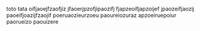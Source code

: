 toto 
tata
oifjaoejfzaofjiz
jfaoerjpzofjipaozifj
fjapzeoifjapzoijef
jpaozeifjaozij
paoeifjoazijfzaojif
poeruaozieurzoeu
paoureiozuraz
apzoeiruepoiur
paorueizo
paouizere


